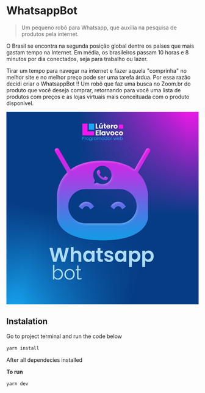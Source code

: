 # WhatsappBot
>Um pequeno robô para Whatsapp, que auxilia na pesquisa de produtos pela internet. 

O Brasil se encontra na segunda posição global dentre os países que mais gastam tempo na Internet. Em média, os brasileiros passam 10 horas e 8 minutos por dia conectados, seja para trabalho ou lazer.

Tirar um tempo para navegar na internet e fazer aquela "comprinha" no melhor site e no melhor preço pode ser uma tarefa árdua. Por essa razão decidi criar o WhatsappBot !! Um robô que faz uma busca no Zoom.br do produto que você deseja comprar, retornando para você uma lista de produtos com preços e as lojas virtuais mais conceituada com o produto disponível.

![](public/whatsappBot.png)	


## Instalation 	

Go to project terminal and run the code below 	

```sh	
yarn install	
```	

After all dependecies installed	

**To run**	

```sh	
yarn dev 	
```	